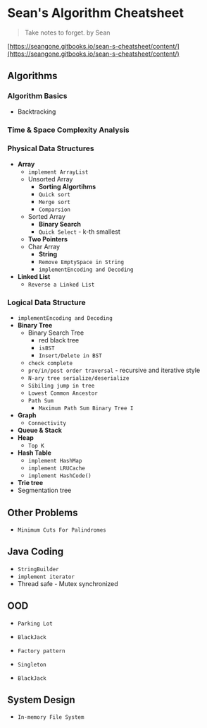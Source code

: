 <extoc></extoc>

# Sean's Algorithm Cheatsheet

> Take notes to forget.
> by Sean

[https://seangone.gitbooks.io/sean-s-cheatsheet/content/](https://seangone.gitbooks.io/sean-s-cheatsheet/content/)

## Algorithms

### Algorithm Basics

- Backtracking

### Time & Space Complexity Analysis
### Physical Data Structures

- **Array**
    - `implement ArrayList`
    - Unsorted Array
        - **Sorting Algortihms**
        - `Quick sort`
        - `Merge sort`
        - `Comparsion`
    - Sorted Array
        - **Binary Search**
        - `Quick Select` - k-th smallest
    - **Two Pointers**
    - Char Array
        - **String**
        - `Remove EmptySpace in String`
        - `implementEncoding and Decoding`
- **Linked List**
    - `Reverse a Linked List`

### Logical Data Structure

- `implementEncoding and Decoding`
- **Binary Tree**
    - Binary Search Tree
        - red black tree
        - `isBST`
        - `Insert/Delete in BST`
    - `check complete`
    - `pre/in/post order traversal` - recursive and iterative style
    - `N-ary tree serialize/deserialize`
    - `Sibiling jump in tree`
    - `Lowest Common Ancestor`
    - `Path Sum`
        - `Maximum Path Sum Binary Tree I`
- **Graph**
    - `Connectivity`
- **Queue & Stack**
- **Heap**
    - `Top K`
- **Hash Table**
    - `implement HashMap`
    - `implement LRUCache`
    - `implement HashCode()`
- **Trie tree**
- Segmentation tree

## Other Problems

- `Minimum Cuts For Palindromes`

## Java Coding

- `StringBuilder`
- `implement iterator`
- Thread safe - Mutex synchronized

## OOD

- `Parking Lot`
- `BlackJack`
- `Factory pattern`
- `Singleton`


- `BlackJack`
## System Design

- `In-memory File System`